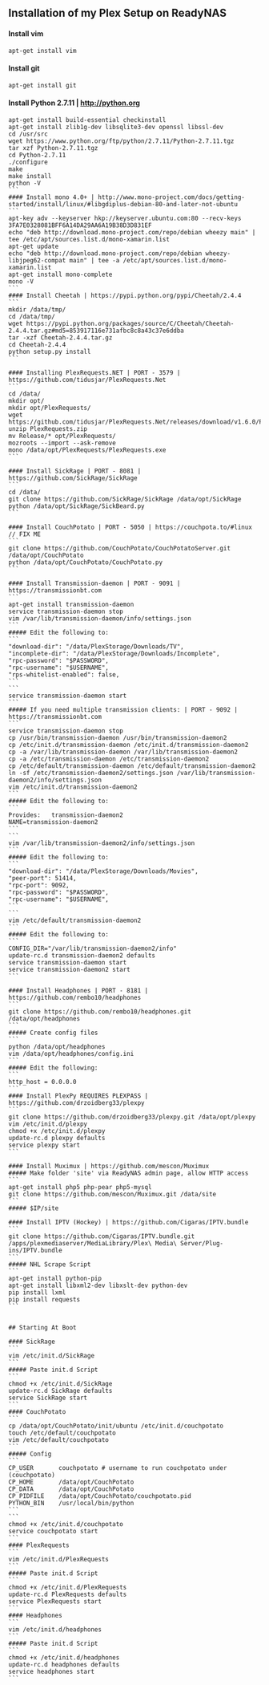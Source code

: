## Installation of my Plex Setup on ReadyNAS 


#### Install vim
```
apt-get install vim
```
#### Install git
```
apt-get install git
```
#### Install Python 2.7.11 | http://python.org
````
apt-get install build-essential checkinstall
apt-get install zlib1g-dev libsqlite3-dev openssl libssl-dev
cd /usr/src
wget https://www.python.org/ftp/python/2.7.11/Python-2.7.11.tgz
tar xzf Python-2.7.11.tgz
cd Python-2.7.11
./configure
make
make install
python -V
```
#### Install mono 4.0+ | http://www.mono-project.com/docs/getting-started/install/linux/#libgdiplus-debian-80-and-later-not-ubuntu
```
apt-key adv --keyserver hkp://keyserver.ubuntu.com:80 --recv-keys 3FA7E0328081BFF6A14DA29AA6A19B38D3D831EF
echo "deb http://download.mono-project.com/repo/debian wheezy main" | tee /etc/apt/sources.list.d/mono-xamarin.list
apt-get update
echo "deb http://download.mono-project.com/repo/debian wheezy-libjpeg62-compat main" | tee -a /etc/apt/sources.list.d/mono-xamarin.list
apt-get install mono-complete
mono -V
```
#### Install Cheetah | https://pypi.python.org/pypi/Cheetah/2.4.4
```
mkdir /data/tmp/
cd /data/tmp/
wget https://pypi.python.org/packages/source/C/Cheetah/Cheetah-2.4.4.tar.gz#md5=853917116e731afbc8c8a43c37e6ddba
tar -xzf Cheetah-2.4.4.tar.gz
cd Cheetah-2.4.4
python setup.py install
```

#### Installing PlexRequests.NET | PORT - 3579 | https://github.com/tidusjar/PlexRequests.Net
```
cd /data/
mkdir opt/
mkdir opt/PlexRequests/
wget https://github.com/tidusjar/PlexRequests.Net/releases/download/v1.6.0/PlexRequests.zip
unzip PlexRequests.zip
mv Release/* opt/PlexRequests/
mozroots --import --ask-remove 
mono /data/opt/PlexRequests/PlexRequests.exe
```

#### Install SickRage | PORT - 8081 | https://github.com/SickRage/SickRage
```
cd /data/
git clone https://github.com/SickRage/SickRage /data/opt/SickRage
python /data/opt/SickRage/SickBeard.py
```

#### Install CouchPotato | PORT - 5050 | https://couchpota.to/#linux // FIX ME
```
git clone https://github.com/CouchPotato/CouchPotatoServer.git /data/opt/CouchPotato
python /data/opt/CouchPotato/CouchPotato.py
```

#### Install Transmission-daemon | PORT - 9091 | https://transmissionbt.com
```
apt-get install transmission-daemon
service transmission-daemon stop
vim /var/lib/transmission-daemon/info/settings.json
```
##### Edit the following to:
```
"download-dir": "/data/PlexStorage/Downloads/TV",
"incomplete-dir": "/data/PlexStorage/Downloads/Incomplete",
"rpc-password": "$PASSWORD",
"rpc-username": "$USERNAME",
"rps-whitelist-enabled": false,
```
```
service transmission-daemon start
```
##### If you need multiple transmission clients: | PORT - 9092 | https://transmissionbt.com
```
service transmission-daemon stop
cp /usr/bin/transmission-daemon /usr/bin/transmission-daemon2 
cp /etc/init.d/transmission-daemon /etc/init.d/transmission-daemon2 
cp -a /var/lib/transmission-daemon /var/lib/transmission-daemon2 
cp -a /etc/transmission-daemon /etc/transmission-daemon2 
cp /etc/default/transmission-daemon /etc/default/transmission-daemon2
ln -sf /etc/transmission-daemon2/settings.json /var/lib/transmission-daemon2/info/settings.json
vim /etc/init.d/transmission-daemon2
```
##### Edit the following to:
```
Provides:	transmission-daemon2
NAME=transmission-daemon2
```
```
vim /var/lib/transmission-daemon2/info/settings.json
```
##### Edit the following to:
```
"download-dir": "/data/PlexStorage/Downloads/Movies",
"peer-port": 51414,
"rpc-port": 9092,
"rpc-password": "$PASSWORD",
"rpc-username": "$USERNAME",
```
```
vim /etc/default/transmission-daemon2
```
##### Edit the following to:
```
CONFIG_DIR="/var/lib/transmission-daemon2/info"
update-rc.d transmission-daemon2 defaults
service transmission-daemon start
service transmission-daemon2 start
```

#### Install Headphones | PORT - 8181 | https://github.com/rembo10/headphones
```
git clone https://github.com/rembo10/headphones.git /data/opt/headphones
```
##### Create config files
```
python /data/opt/headphones
vim /data/opt/headphones/config.ini
```
##### Edit the following:
```
http_host = 0.0.0.0	
```
#### Install PlexPy REQUIRES PLEXPASS | https://github.com/drzoidberg33/plexpy
```
git clone https://github.com/drzoidberg33/plexpy.git /data/opt/plexpy
vim /etc/init.d/plexpy
chmod +x /etc/init.d/plexpy
update-rc.d plexpy defaults
service plexpy start
```

#### Install Muximux | https://github.com/mescon/Muximux
##### Make folder 'site' via ReadyNAS admin page, allow HTTP access
```
apt-get install php5 php-pear php5-mysql
git clone https://github.com/mescon/Muximux.git /data/site
```
##### $IP/site 

#### Install IPTV (Hockey) | https://github.com/Cigaras/IPTV.bundle
```
git clone https://github.com/Cigaras/IPTV.bundle.git /apps/plexmediaserver/MediaLibrary/Plex\ Media\ Server/Plug-ins/IPTV.bundle
```
##### NHL Scrape Script
```
apt-get install python-pip
apt-get install libxml2-dev libxslt-dev python-dev
pip install lxml
pip install requests
```


## Starting At Boot

#### SickRage
```
vim /etc/init.d/SickRage
```
##### Paste init.d Script
```
chmod +x /etc/init.d/SickRage
update-rc.d SickRage defaults
service SickRage start
```
#### CouchPotato
```
cp /data/opt/CouchPotato/init/ubuntu /etc/init.d/couchpotato
touch /etc/default/couchpotato
vim /etc/default/couchpotato
```
##### Config
```
CP_USER       couchpotato # username to run couchpotato under (couchpotato)
CP_HOME       /data/opt/CouchPotato
CP_DATA       /data/opt/CouchPotato
CP_PIDFILE    /data/opt/CouchPotato/couchpotato.pid
PYTHON_BIN    /usr/local/bin/python
```
```
chmod +x /etc/init.d/couchpotato
service couchpotato start
```
#### PlexRequests
```
vim /etc/init.d/PlexRequests
```
##### Paste init.d Script
```
chmod +x /etc/init.d/PlexRequests
update-rc.d PlexRequests defaults
service PlexRequests start
```
#### Headphones
```
vim /etc/init.d/headphones
```
##### Paste init.d Script
```
chmod +x /etc/init.d/headphones
update-rc.d headphones defaults
service headphones start
```